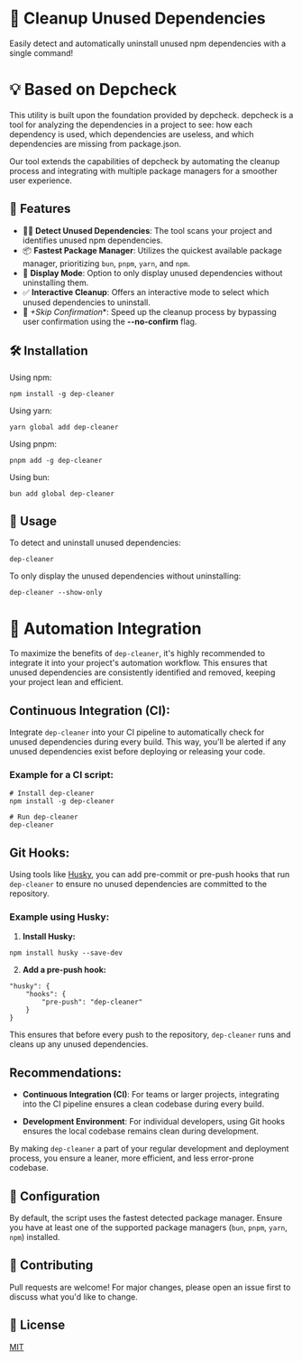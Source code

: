 # 🧹 Cleanup Unused Dependencies

Easily detect and automatically uninstall unused npm dependencies with a single command!

# 💡 Based on Depcheck

This utility is built upon the foundation provided by depcheck. depcheck is a tool for analyzing the dependencies in a project to see: how each dependency is used, which dependencies are useless, and which dependencies are missing from package.json.

Our tool extends the capabilities of depcheck by automating the cleanup process and integrating with multiple package managers for a smoother user experience.

## 🚀 Features

- 🕵️‍♂️ **Detect Unused Dependencies**: The tool scans your project and identifies unused npm dependencies.
- 📦 **Fastest Package Manager**: Utilizes the quickest available package manager, prioritizing `bun`, `pnpm`, `yarn`, and `npm`.
- 🤖 **Display Mode**: Option to only display unused dependencies without uninstalling them.
- ✅ **Interactive Cleanup**: Offers an interactive mode to select which unused dependencies to uninstall. 
- 🚫 *+Skip Confirmation**: Speed up the cleanup process by bypassing user confirmation using the **--no-confirm** flag.

## 🛠 Installation

Using npm:
```
npm install -g dep-cleaner
```

Using yarn:
```
yarn global add dep-cleaner
```

Using pnpm:
```
pnpm add -g dep-cleaner
```

Using bun:
```
bun add global dep-cleaner
```

## 📖 Usage

To detect and uninstall unused dependencies:

```
dep-cleaner
```

To only display the unused dependencies without uninstalling:

```
dep-cleaner --show-only
```

# 🤖 Automation Integration

To maximize the benefits of `dep-cleaner`, it's highly recommended to integrate it into your project's automation workflow. This ensures that unused dependencies are consistently identified and removed, keeping your project lean and efficient.

## Continuous Integration (CI):

Integrate `dep-cleaner` into your CI pipeline to automatically check for unused dependencies during every build. This way, you'll be alerted if any unused dependencies exist before deploying or releasing your code.

### Example for a CI script:

```
# Install dep-cleaner
npm install -g dep-cleaner

# Run dep-cleaner
dep-cleaner
```

## Git Hooks:

Using tools like [Husky](https://github.com/typicode/husky), you can add pre-commit or pre-push hooks that run `dep-cleaner` to ensure no unused dependencies are committed to the repository.

### Example using Husky:

1. **Install Husky:**

```
npm install husky --save-dev
```

2. **Add a pre-push hook:**

```
"husky": {
    "hooks": {
        "pre-push": "dep-cleaner"
    }
}
```

This ensures that before every push to the repository, `dep-cleaner` runs and cleans up any unused dependencies.

## Recommendations:

- **Continuous Integration (CI)**: For teams or larger projects, integrating into the CI pipeline ensures a clean codebase during every build.

- **Development Environment**: For individual developers, using Git hooks ensures the local codebase remains clean during development.

By making `dep-cleaner` a part of your regular development and deployment process, you ensure a leaner, more efficient, and less error-prone codebase.

## 🔧 Configuration

By default, the script uses the fastest detected package manager. Ensure you have at least one of the supported package managers (`bun`, `pnpm`, `yarn`, `npm`) installed.

## 🤝 Contributing

Pull requests are welcome! For major changes, please open an issue first to discuss what you'd like to change.

## 📜 License

[MIT](https://choosealicense.com/licenses/mit/)

